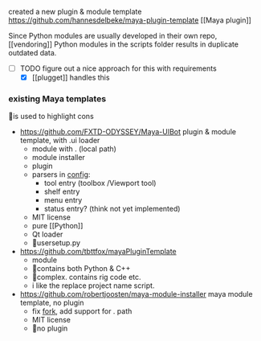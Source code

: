 
created a new plugin & module template https://github.com/hannesdelbeke/maya-plugin-template
[[Maya plugin]]

Since Python modules are usually developed in their own repo, [[vendoring]] Python modules in the scripts folder results in duplicate outdated data.
- [ ] TODO figure out a nice approach for this with requirements
	- [x] [[plugget]] handles this

### existing Maya templates
🔻is used to highlight cons

- https://github.com/FXTD-ODYSSEY/Maya-UIBot plugin & module template, with .ui loader
	- module with . (local path)
	- module installer
	- plugin
	- parsers in [config](https://github.com/FXTD-ODYSSEY/Maya-UIBot/tree/main/UIBot/config):
		- tool entry (toolbox /Viewport tool)
		- shelf entry
		- menu entry
		- status entry? (think not yet implemented)
	- MIT license
	- pure [[Python]]
	- Qt loader
	- 🔻usersetup.py
- https://github.com/tbttfox/mayaPluginTemplate 
	- module
	- 🔻contains both Python & C++
	- 🔻complex. contains rig code etc. 
	- i like the replace project name script.
- https://github.com/robertjoosten/maya-module-installer maya module template, no plugin
	- fix [fork](https://github.com/robertjoosten/maya-module-installer/commit/690d92e539a0775585975285b7031b077fa94ca0), add support for . path 
	- MIT license
	- 🔻no plugin